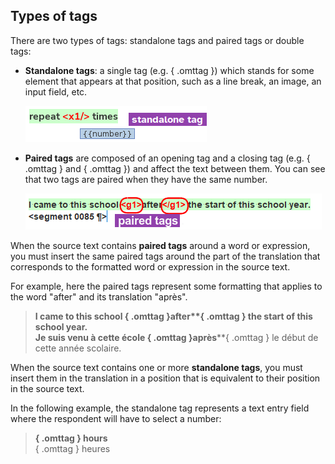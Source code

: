## Types of tags

There are two types of tags: standalone tags and paired tags or double tags:

* **Standalone tags**: a single tag (e.g. **<x1/>**{ .omttag }) which stands for some element that appears at that position, such as a line break, an image, an input field, etc.

   ![](../_assets/img/omt-tags-types-standalone-02.png)

* **Paired tags** are composed of an opening tag and a closing tag (e.g. **<g2>**{ .omttag } and **</g2>**{ .omttag }) and affect the text between them. You can see that two tags are paired when they have the same number.

   ![](../_assets/img/omt-tags-types-paired.png)


<!-- ![](../_assets/img/10_types_of_tags.jpg) -->
<!-- ![](../_assets/img/omt-tags-types-labels.png) -->
<!-- @todo: png, use example of same text in source and corresponding translation with tags aruond the same -->

When the source text contains **paired tags** around a word or expression, you must insert the same paired tags around the part of the translation that corresponds to the formatted word or expression in the source text.

For example, here the paired tags represent some formatting that applies to the word "after" and its translation "après".

> <b>I came to this school **<g1>**{ .omttag }after**</g1>**{ .omttag } the start of this school year.</b><br/>
> Je suis venu à cette école **<g1>**{ .omttag }après**</g1>**{ .omttag } le début de cette année scolaire.

When the source text contains one or more **standalone tags**, you must insert them in the translation in a position that is equivalent to their position in the source text.

<!--
>> Write your answer in numerals in the box.<br/>
> Écrivez votre réponse en chiffres dans la boîte.
-->

In the following example, the standalone tag represents a text entry field where the respondent will have to select a number:

> <b>**<x1/>**{ .omttag } hours</b><br/>
> **<x1/>**{ .omttag } heures

